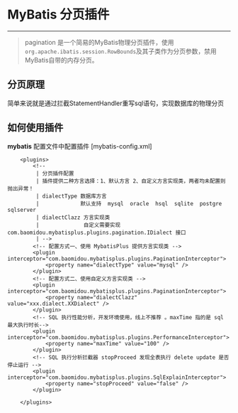 # MyBatis 分页插件
---
> pagination 是一个简易的MyBatis物理分页插件，使用`org.apache.ibatis.session.RowBounds`及其子类作为分页参数，禁用MyBatis自带的内存分页。

## 分页原理
简单来说就是通过拦截StatementHandler重写sql语句，实现数据库的物理分页

## 如何使用插件
**mybatis** 配置文件中配置插件 [mybatis-config.xml]
```
	<plugins>
	    <!-- 
	     | 分页插件配置 
	     | 插件提供二种方言选择：1、默认方言 2、自定义方言实现类，两者均未配置则抛出异常！
	     | dialectType 数据库方言  
	     |             默认支持  mysql  oracle  hsql  sqlite  postgre sqlserver
	     | dialectClazz 方言实现类
	     |              自定义需要实现 com.baomidou.mybatisplus.plugins.pagination.IDialect 接口
	     | -->
	    <!-- 配置方式一、使用 MybatisPlus 提供方言实现类 -->
	    <plugin interceptor="com.baomidou.mybatisplus.plugins.PaginationInterceptor">
	        <property name="dialectType" value="mysql" />
	    </plugin>
	    <!-- 配置方式二、使用自定义方言实现类 -->
	    <plugin interceptor="com.baomidou.mybatisplus.plugins.PaginationInterceptor">
	        <property name="dialectClazz" value="xxx.dialect.XXDialect" />
	    </plugin>
	    <!-- SQL 执行性能分析，开发环境使用，线上不推荐 。maxTime 指的是 sql 最大执行时长-->
        <plugin interceptor="com.baomidou.mybatisplus.plugins.PerformanceInterceptor">
            <property name="maxTime" value="100" />
        </plugin>
        <!-- SQL 执行分析拦截器 stopProceed 发现全表执行 delete update 是否停止运行 -->
        <plugin interceptor="com.baomidou.mybatisplus.plugins.SqlExplainInterceptor">
            <property name="stopProceed" value="false" />
        </plugin>
        
	</plugins>
```
